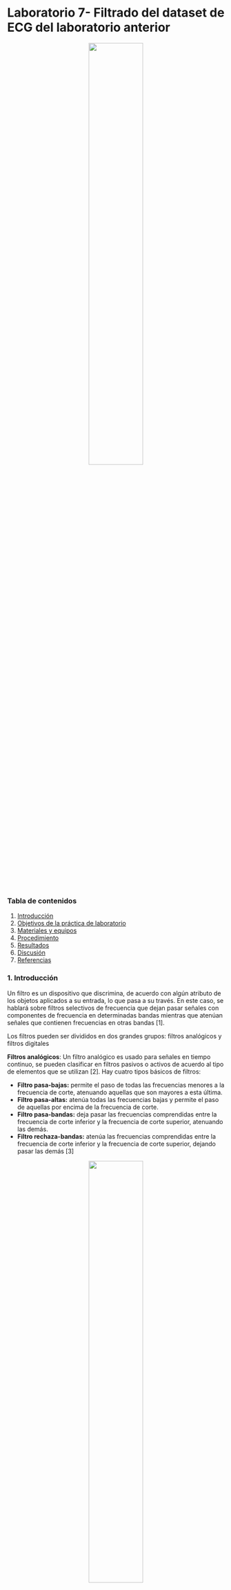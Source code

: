 # Laboratorio 7- Filtrado del dataset de ECG del laboratorio anterior
<p align="center">
  
<img src="https://user-images.githubusercontent.com/111662394/236525365-2e801efb-effd-4707-a1da-78575260ac83.png" width="50%">  

### Tabla de contenidos
  
1. [Introducción](https://github.com/jorgemedina2804/Grupo-11-Introduccion-a-Senhales-Biomedica/blob/main/Entregable%207%20-%20Filtrado/Entregable%207.md#1-introducci%C3%B3n)
2. [Objetivos de la práctica de laboratorio](https://github.com/jorgemedina2804/Grupo-11-Introduccion-a-Senhales-Biomedica/blob/main/Entregable%207%20-%20Filtrado/Entregable%207.md#2-objetivos-de-la-pr%C3%A1ctica-de-laboratorio)
3. [Materiales y equipos](https://github.com/jorgemedina2804/Grupo-11-Introduccion-a-Senhales-Biomedica/blob/main/Entregable%207%20-%20Filtrado/Entregable%207.md#3-materiales-y-equipos)
4. [Procedimiento](https://github.com/jorgemedina2804/Grupo-11-Introduccion-a-Senhales-Biomedica/blob/main/Entregable%207%20-%20Filtrado/Entregable%207.md#4-procedimiento)
5. [Resultados](https://github.com/jorgemedina2804/Grupo-11-Introduccion-a-Senhales-Biomedica/blob/main/Entregable%207%20-%20Filtrado/Entregable%207.md#5-resultados)
6. [Discusión](https://github.com/jorgemedina2804/Grupo-11-Introduccion-a-Senhales-Biomedica/blob/main/Entregable%207%20-%20Filtrado/Entregable%207.md#6-discusi%C3%B3n)
7. [Referencias](https://github.com/jorgemedina2804/Grupo-11-Introduccion-a-Senhales-Biomedica/blob/main/Entregable%207%20-%20Filtrado/Entregable%207.md#8-referencias)

### 1. Introducción 
Un filtro es un dispositivo que discrimina, de acuerdo con algún atributo de los objetos aplicados a su entrada, lo que pasa a su través. En este caso, se hablará sobre filtros selectivos de frecuencia que dejan pasar señales con componentes de frecuencia en determinadas bandas mientras que atenúan señales que contienen frecuencias en otras bandas [1].
  
  Los filtros pueden ser divididos en dos grandes grupos: filtros analógicos y filtros digitales
  
   **Filtros analógicos**: Un filtro analógico es usado para señales en tiempo continuo, se pueden clasificar en filtros pasivos o activos de acuerdo al tipo de elementos que se utilizan [2]. Hay cuatro tipos básicos de filtros: 
  - **Filtro pasa-bajas:** permite el paso de todas las frecuencias menores a la 
    frecuencia de corte, atenuando aquellas que son mayores a esta última.
  - **Filtro pasa-altas:** atenúa todas las frecuencias bajas y permite el paso de 
    aquellas por encima de la frecuencia de corte.
  - **Filtro pasa-bandas:** deja pasar las frecuencias comprendidas entre 
    la frecuencia de corte inferior y la frecuencia de corte superior, atenuando las demás.
  - **Filtro rechaza-bandas:** atenúa las frecuencias comprendidas entre la 
    frecuencia de corte inferior y la frecuencia de corte superior, dejando pasar las demás [3]
  
  
  <p align="center">
  
  <img src="https://user-images.githubusercontent.com/111662394/236588405-fa6b201a-70a1-45f3-9b8f-a22d08961336.JPG" width="50%">  
  <p align="center">
   Fig 1. Representación gráfica de los filtros analógicos
   
   Los filtros activos se pueden clasificar, de acuerdo a la aproximación matemática empleada, en:
  - **Butterworth:** tiene objetivo una respuesta de ganancia plana en la banda de paso. Esto se consigue mediante una región de transición de caída lenta y una respuesta       de fase no lineal alrededor de la frecuencia de corte
  - **Chebyshev:** tiene como objetivo maximizar la pendiente de la característica de ganancia en la región de transición. Presenta un cierto rizado en la banda de paso,       que se incrementa al aumentar el orden de filtro.
  - **Bessel:** tiene como objetivo lograr una respuesta de fase lineal en un margen de frecuencias amplio en torno a la frecuencia de corte. La ganancia en la banda de         paso no es tan plana como en un filtro Butterworth ni la pendiente en la banda de transición tan acentuada como en un filtro Chebyshev
  - **Elíptica:** se caracteriza por tener ondulaciones constantes tanto en la banda de paso como en la banda de corte. [3]

  <p align="center">
  
  <img src="https://user-images.githubusercontent.com/111662394/236588834-b4c65400-2749-4f27-87e8-81b6a7be25fe.JPG" width="50%">  
  <p align="center">
   Fig 2. Comparación de los filtros analógicos activos

  
   #### Filtros digitales
    
Los filtros digitales son sistemas que operan sobre señales en tiempo discreto con el propósito de modificar el comportamiento en frecuencia de la señal. A diferencia de los filtros analógicos, los filtros digitales son fácilmente ajustables, y funcionan como soluciones software en un PC o hardware en dispositivos como DSPs o FPGAs. 

Dado que las señales de trabajo son discretas, los filtros digitales se modelan en el dominio Z, o a partir de una ecuación en diferencias. Si el sistema es lineal e invariante en el tiempo (LTI), el filtro digital se expresa utilizando la notación de ecuación en diferencias.

Los filtros digitales se dividen en filtros de respuesta al impulso finito (FIR: finite impulse response) y respuesta al impulso infinita (IIR: infinite impulse response). [4] 
 - **Filtros FIR:** produce una respuesta de salida finita en respuesta a una señal de entrada, y se llama FIR porque la respuesta se limita a un tiempo finito. A diferencia de otros filtros, los filtros FIR no tienen retroalimentación y solo operan en valores de entrada del pasado y del presente. La salida se genera a partir de una suma de un número limitado de muestras de la señal de entrada. Esta característica los hace muy estables y evita cualquier posible oscilación en la salida [5]
    
  <p align="center">
  
  <img src="https://user-images.githubusercontent.com/111662394/236589561-c86a5a91-a516-455c-9769-13701ab25f2e.JPG" width="50%">  
  
  
  <p align="center">
  Fig 3. Estructura de un filtro FIR 
   
  - **Filtros IIR:** generan una respuesta infinita en el tiempo en respuesta a una señal de entrada. A diferencia de los filtros FIR, estos filtros tienen una respuesta de impulso infinita y son recursivos, lo que significa que la salida depende tanto de la entrada actual como de las salidas anteriores (es decir, tiene retroalimentación) [6]
  
   <p align="center">
  
  <img src="https://user-images.githubusercontent.com/111662394/236589918-2670176e-6044-469f-a944-949b9034ec15.JPG" width="50%">  
  

  <p align="center">
  Fig 4. Estructura de un filtro IIR

    

    
### 2. Objetivos de la práctica de laboratorio 
  - Diseñar un filtro FIR usando el dataset de ECG obtenido el laboratorio pasado
  - Diseñar un filtro IIR usando el dataset de ECG obtenido el laboratorio pasado
  - Comparar la señal cruda con la señal filtrada.

### 3. Materiales y equipos
    
<div align="center">
    
|  **Imagen**  | **Producto/Programa** | **Cantidad** |
|:------------:|:---------------:|:------------:|
| <img width="200" height="200" src="https://user-images.githubusercontent.com/111662394/236591622-748d54e3-5b66-49bc-8e8c-47df132ea7cf.png"> |   Python |       1      |
| <img width="200" height="200" src="https://www.pcspeed.com.pe/wp-content/uploads/2022/07/laptop-asus-rog-strix-g513ic-hn046w-amd-ryzen-7-4800h-16gb-512gb-ssd-t-video-rtx-3050-4gb-156-fhd-144hz-2.jpg"> |      Laptop     |       1      |

</div>
</p>   

### 4. Procedimiento

Se sigue el procedimiento establecido por la guía del laboratorio 7 proporcionada por el curso: 

  1. Se realiza la creación de las señales en Python 
  2. Se realiza la transformada rápida de Fourier para pasar la señal al dominio de la frecuencia 
  3. Se calcula la frecuencia de corte deseada
  4. Se diseña un filtro pasa baja ya sea FIR o IIR 
  5. Se realiza la transformada bilineal de H(s) a H(z)
  6. Se aplica el filtro a la señal de interés

Sin embargo también existe la alternativa de utilizar la librería recomendada para Bitalino para ser utilizada en Python. Si se desea más información sobre esta librería puede hacer uso del siguiente [link](https://github.com/pluxbiosignals/biosignalsnotebooks) y del siguiente [notebook](http://notebooks.pluxbiosignals.com/notebooks/Categories/Pre-Process/digital_filtering_filtfilt_rev.html )

### 5. Resultados

| Campo | Señal Cruda | Transformada Rápida de Fourier | Filtro Notch  | Filtrado Normal con Pasabajas | Filtrado "filtfilt"|
|----------|----------|----------|----------|----------|----------|
| Basal    | <img width="150" height="150" src="https://user-images.githubusercontent.com/111662394/236637551-301802bb-95df-4b77-9d63-7b319fb933d5.png"> |  <img width="150" height="150" src="https://user-images.githubusercontent.com/111662394/236637657-f37d08e4-0867-462e-bb92-042425a4e645.png">    | <img width="150" height="150" src="https://user-images.githubusercontent.com/111662394/236637704-37da6534-24cd-440f-9535-684c5dd01b15.png">     | <img width="150" height="150" src="https://user-images.githubusercontent.com/111662394/236637771-fa155755-0922-4430-a2c5-bb6868b0c82e.png"> |<img width="300" height="500" src="https://user-images.githubusercontent.com/111662394/236637915-f8f8535a-03aa-4e25-afd9-329a123bee23.png">|
| Post-Ejercicio    | <img width="150" height="150" src="">  | <img width="150" height="150" src="">        |       <img width="150" height="150" src="">           |       <img width="150" height="150" src="">           |<img width="150" height="150" src="https://user-images.githubusercontent.com/111662394/236637915-f8f8535a-03aa-4e25-afd9-329a123bee23.png">|
| Respiracion   | <img width="150" height="150" src="">  |       <img width="150" height="150" src="">        |       <img width="150" height="150" src="">           |       <img width="150" height="150" src="">           |<img width="150" height="150" src="https://user-images.githubusercontent.com/111662394/236637915-f8f8535a-03aa-4e25-afd9-329a123bee23.png">|

[Notebook Estado Basal](https://github.com/jorgemedina2804/Grupo-11-Introduccion-a-Senhales-Biomedica/blob/main/Entregable%207%20-%20Filtrado/Notebooks/Laboratorio_7_BASAL.ipynb)

[Notebook Ejercicio](https://github.com/jorgemedina2804/Grupo-11-Introduccion-a-Senhales-Biomedica/blob/main/Entregable%207%20-%20Filtrado/Notebooks/Laboratorio_7_Ejercicio.ipynb)

[Notebook Respiracion](https://github.com/jorgemedina2804/Grupo-11-Introduccion-a-Senhales-Biomedica/blob/main/Entregable%207%20-%20Filtrado/Notebooks/Laboratorio_7_Respiracion.ipynb)
### 6. Discusión

Una de las importancias de analizar un ECG en el dominio del tiempo es más eficaz desde la perspectiva electrónica, computacional y algorítmica. La señal de ECG tiene un espectro frecuencial que va desde 0 a 100Hz

<p align="center">
<img src="https://user-images.githubusercontent.com/111662394/236633822-67f601bd-8823-4493-bf9b-c8a83417ddce.JPG" width="50%">

<p align="center">
Fig 5. Espectro de la señal ECG, ruido de línea de potencia eléctrica y de la señal compuesta por la suma de ambas señales. 

<p align="center">
Fig 6. Amplitud de rango de frecuencias de algunas señales biomedicas
  
Otra de las ventajas de analizar una señal en el dominio de la frecuencia es que es más fácil reconocer interferencias o ruidos no deseados. La siguiente imagen muestra las interferencias más comunes en un ECG las cuales son el movimiento, ruido muscular o por la corriente eléctrica.

  
<p align="center">
<img src="https://user-images.githubusercontent.com/111662394/236633897-16a83d67-629d-4a9f-9029-f8a076f76c0c.jpeg" width="50%">

<p align="center">
Fig 7. Espectro de frecuencias de una señal ECG, complejo QRS y algunos tipos de ruido

  
En el espectro de frecuencias de nuestra señal ECG podemos ver una señal no común en el espectro de frecuencias de una ECG que tiene una frecuencia de 60Hz, la cual hemos identificado como una interferencia generada por corriente eléctrica

<p align="center">

<img src="https://user-images.githubusercontent.com/111662394/236634284-e20fa2f0-65ed-457b-aac4-70b6bb9a47ad.JPG" width="50%">

<p align="center">
Fig 8. Espectro de frecuencias adquiridas pre filtrado Notch en el caso de estado basal

### 7. Referencias  
    
[1].  J. G. Proakis and D. G. Manolakis, “5.4 Sistemas LTI como filtros de frecuencia,” in Tratamiento Digital De Señales, Madrid: Pearson Educación, 2009. 
[2]. “INTRODUCCIÓN A FILTROS ANALÓGICOS CAPÍTULO 1.” Available: http://catarina.udlap.mx/u_dl_a/tales/documentos/lem/torres_d_ld/capitulo1.pdf
    
[3]. A, Perez Garcia et al. (2014) Instrumentación Electrónica. Madrid: Paraninfo. 
    
[4]. D, Ballesteros & D,Torres (2018) Introducción a los filtros digitales. EE.UU: Redipe.
    
[5]. “Electrónica II - Bioingeniería -1ra. Parte Filtros Analógicos” Disponible en: http://dea.unsj.edu.ar/pdselo/Apuntes/Filtros-analogicos-1ra-parte.pdf
    
[6].Roshni Y, “Difference Between FIR Filter and IIR Filter (with Comparison chart) - Circuit Globe,” Circuit Globe, Mar. 24, 2020. https://circuitglobe.com/difference-between-fir-filter-and-iir-filter.html (accessed May 05, 2023). 
